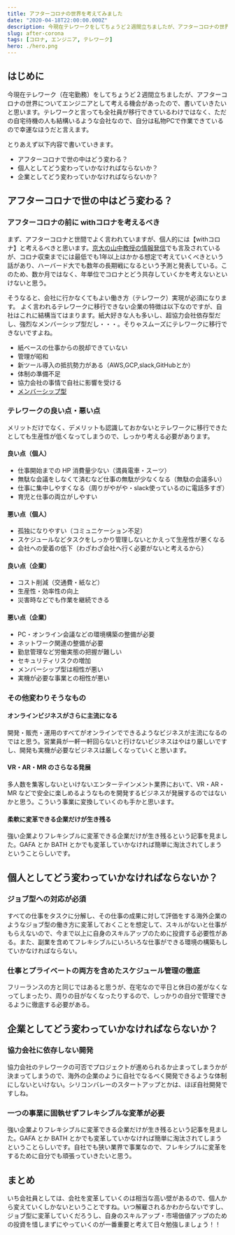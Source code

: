 ```yaml
---
title: アフターコロナの世界を考えてみました
date: "2020-04-18T22:00:00.000Z"
description: 今現在テレワークをしてちょうど２週間立ちましたが、アフターコロナの世界についてエンジニアとして考える機会があったので、書いていきたいと思います。
slug: after-corona
tags: [コロナ, エンジニア, テレワーク]
hero: ./hero.png
---
```


## はじめに 

今現在テレワーク（在宅勤務）をしてちょうど２週間立ちましたが、アフターコロナの世界についてエンジニアとして考える機会があったので、書いていきたいと思います。テレワークと言っても全社員が移行できているわけではなく、ただの自宅待機の人も結構いるような会社なので、自分は私物PCで作業できているので幸運なほうだと言えます。

とりあえず以下内容で書いていきます。
* アフターコロナで世の中はどう変わる？
* 個人としてどう変わっていかなければならないか？
* 企業としてどう変わっていかなければならないか？

## アフターコロナで世の中はどう変わる？

### アフターコロナの前に withコロナを考えるべき

まず、アフターコロナと世間でよく言われていますが、個人的には【withコロナ】と考えるべきと思います。[京大の山中教授の情報発信](https://www.covid19-yamanaka.com/index.html)でも言及されているが、コロナ収束までには最低でも1年以上はかかる想定で考えていくべきという話があり、ハーバード大でも数年の長期戦になるという予測と発表している。このため、数か月ではなく、年単位でコロナとどう共存していくかを考えないといけないと思う。

そうなると、会社に行かなくてもよい働き方（テレワーク）実現が必須になります。
よく言われるテレワークに移行できない企業の特徴は以下なのですが、自社はこれに結構当てはまります。紙大好きな人も多いし、超協力会社依存型だし、強烈なメンバーシップ型だし・・・。そりゃスムーズにテレワークに移行できないですよね。

* 紙ベースの仕事からの脱却できていない
* 管理が昭和
* 新ツール導入の抵抗勢力がある（AWS,GCP,slack,GitHubとか）
* 体制の準備不足
* 協力会社の事情で自社に影響を受ける
* [メンバーシップ型](https://earthlab.tech-earth.net/model-of-employment-job-and-membership/)

### テレワークの良い点・悪い点
メリットだけでなく、デメリットも認識しておかないとテレワークに移行できたとしても生産性が低くなってしまうので、しっかり考える必要があります。

#### 良い点（個人）

* 仕事開始までの HP 消費量少ない（満員電車・スーツ）
* 無駄な会議をしなくて済むなど仕事の無駄が少なくなる（無駄の会議多い）
* 仕事に集中しやすくなる（周りがやがや・slack使っているのに電話多すぎ）
* 育児と仕事の両立がしやすい

#### 悪い点（個人）

* 孤独になりやすい（コミュニケーション不足）
* スケジュールなどタスクをしっかり管理しないとかえって生産性が悪くなる
* 会社への愛着の低下（わざわざ会社へ行く必要がないと考えるから）

#### 良い点（企業）

* コスト削減（交通費・紙など）
* 生産性・効率性の向上
* 災害時などでも作業を継続できる

#### 悪い点（企業）

* PC・オンライン会議などの環境構築の整備が必要
* ネットワーク関連の整備が必要
* 勤怠管理など労働実態の把握が難しい
* セキュリティリスクの増加
* メンバーシップ型は相性が悪い
* 実機が必要な事業との相性が悪い

### その他変わりそうなもの

#### オンラインビジネスがさらに主流になる

開発・販売・運用のすべてがオンラインでできるようなビジネスが主流になるのではと思う。営業員が一軒一軒回らないと行けないビジネスはやはり厳しいですし、開発も実機が必要なビジネスは厳しくなっていくと思います。

#### VR・AR・MR のさらなる発展

多人数を集客しないといけないエンターテインメント業界において、VR・AR・MR などで安全に楽しめるようなものを開発するビジネスが発展するのではないかと思う。こういう事業に変換していくのも手かと思います。

#### 柔軟に変革できる企業だけが生き残る

強い企業よりフレキシブルに変革できる企業だけが生き残るという記事を見ました。GAFA とか BATH とかでも変革していかなければ簡単に淘汰されてしまうということらしいです。

## 個人としてどう変わっていかなければならないか？

### ジョブ型への対応が必須

すべての仕事をタスクに分解し、その仕事の成果に対して評価をする海外企業のようなジョブ型の働き方に変革しておくことを想定して、スキルがないと仕事がもらえないので、今まで以上に自身のスキルアップのために投資する必要性がある。また、副業を含めてフレキシブルにいろいろな仕事ができる環境の構築もしていかなければならない。

### 仕事とプライベートの両方を含めたスケジュール管理の徹底

フリーランスの方と同じではあると思うが、在宅なので平日と休日の差がなくなってしまったり、周りの目がなくなったりするので、しっかりの自分で管理できるように徹底する必要がある。

## 企業としてどう変わっていかなければならないか？

### 協力会社に依存しない開発

協力会社のテレワークの可否でプロジェクトが進められるか止まってしまうかが決まってしまうので、海外の企業のように自社でなるべく開発できるような体制にしないといけない。シリコンバレーのスタートアップとかは、ほぼ自社開発ですしね。

### 一つの事業に固執せずフレキシブルな変革が必要

強い企業よりフレキシブルに変革できる企業だけが生き残るという記事を見ました。GAFA とか BATH とかでも変革していかなければ簡単に淘汰されてしまうということらしいです。自社でも狭い業界で事業なので、フレキシブルに変革をするために自分でも頑張っていきたいと思う。

## まとめ

いち会社員としては、会社を変革していくのは相当な高い壁があるので、個人から変えていくしかないということですね。いつ解雇されるかわからないですし、ジョブ型に変革していくだろうし、自身のスキルアップ・市場価値アップのための投資を惜しまずにやっていくのが一番重要と考えて日々勉強しましょう！！

